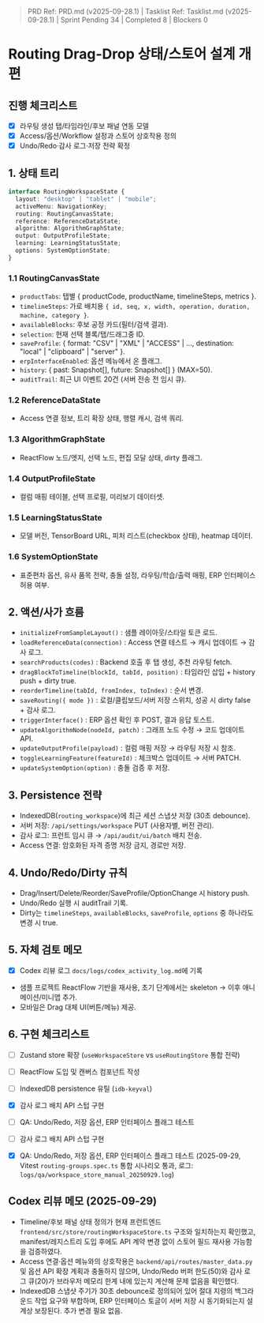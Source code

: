 ﻿> PRD Ref: PRD.md (v2025-09-28.1) | Tasklist Ref: Tasklist.md (v2025-09-28.1) | Sprint Pending 34 | Completed 8 | Blockers 0

# Routing Drag-Drop 상태/스토어 설계 개편

## 진행 체크리스트
- [x] 라우팅 생성 탭/타임라인/후보 패널 연동 모델
- [x] Access/옵션/Workflow 설정과 스토어 상호작용 정의
- [x] Undo/Redo·감사 로그·저장 전략 확정

## 1. 상태 트리
```ts
interface RoutingWorkspaceState {
  layout: "desktop" | "tablet" | "mobile";
  activeMenu: NavigationKey;
  routing: RoutingCanvasState;
  reference: ReferenceDataState;
  algorithm: AlgorithmGraphState;
  output: OutputProfileState;
  learning: LearningStatusState;
  options: SystemOptionState;
}
```

### 1.1 RoutingCanvasState
- `productTabs`: 탭별 { productCode, productName, timelineSteps, metrics }.
- `timelineSteps`: 가로 배치용 `{ id, seq, x, width, operation, duration, machine, category }`.
- `availableBlocks`: 후보 공정 카드(필터/검색 결과).
- `selection`: 현재 선택 블록/탭/드래그중 ID.
- `saveProfile`: { format: "CSV" | "XML" | "ACCESS" | ..., destination: "local" | "clipboard" | "server" }.
- `erpInterfaceEnabled`: 옵션 메뉴에서 온 플래그.
- `history`: { past: Snapshot[], future: Snapshot[] } (MAX=50).
- `auditTrail`: 최근 UI 이벤트 20건 (서버 전송 전 임시 큐).

### 1.2 ReferenceDataState
- Access 연결 정보, 트리 확장 상태, 행렬 캐시, 검색 쿼리.

### 1.3 AlgorithmGraphState
- ReactFlow 노드/엣지, 선택 노드, 편집 모달 상태, dirty 플래그.

### 1.4 OutputProfileState
- 컬럼 매핑 테이블, 선택 프로필, 미리보기 데이터셋.

### 1.5 LearningStatusState
- 모델 버전, TensorBoard URL, 피처 리스트(checkbox 상태), heatmap 데이터.

### 1.6 SystemOptionState
- 표준편차 옵션, 유사 품목 전략, 충돌 설정, 라우팅/학습/출력 매핑, ERP 인터페이스 허용 여부.

## 2. 액션/사가 흐름
- `initializeFromSampleLayout()` : 샘플 레이아웃/스타일 토큰 로드.
- `loadReferenceData(connection)` : Access 연결 테스트 → 캐시 업데이트 → 감사 로그.
- `searchProducts(codes)` : Backend 호출 후 탭 생성, 추천 라우팅 fetch.
- `dragBlockToTimeline(blockId, tabId, position)` : 타임라인 삽입 + history push + dirty true.
- `reorderTimeline(tabId, fromIndex, toIndex)` : 순서 변경.
- `saveRouting({ mode })` : 로컬/클립보드/서버 저장 스위치, 성공 시 dirty false + 감사 로그.
- `triggerInterface()` : ERP 옵션 확인 후 POST, 결과 응답 토스트.
- `updateAlgorithmNode(nodeId, patch)` : 그래프 노드 수정 → 코드 업데이트 API.
- `updateOutputProfile(payload)` : 컬럼 매핑 저장 → 라우팅 저장 시 참조.
- `toggleLearningFeature(featureId)` : 체크박스 업데이트 → 서버 PATCH.
- `updateSystemOption(option)` : 충돌 검증 후 저장.

## 3. Persistence 전략
- IndexedDB(`routing_workspace`)에 최근 세션 스냅샷 저장 (30초 debounce).
- 서버 저장: `/api/settings/workspace` PUT (사용자별, 버전 관리).
- 감사 로그: 프런트 임시 큐 → `/api/audit/ui/batch` 배치 전송.
- Access 연결: 암호화된 자격 증명 저장 금지, 경로만 저장.

## 4. Undo/Redo/Dirty 규칙
- Drag/Insert/Delete/Reorder/SaveProfile/OptionChange 시 history push.
- Undo/Redo 실행 시 auditTrail 기록.
- Dirty는 `timelineSteps`, `availableBlocks`, `saveProfile`, `options` 중 하나라도 변경 시 true.

## 5. 자체 검토 메모
- [x] Codex 리뷰 로그 `docs/logs/codex_activity_log.md`에 기록
- 샘플 프로젝트 ReactFlow 기반을 재사용, 초기 단계에서는 skeleton → 이후 애니메이션/미니맵 추가.
- 모바일은 Drag 대체 UI(버튼/메뉴) 제공.

## 6. 구현 체크리스트
- [ ] Zustand store 확장 (`useWorkspaceStore` vs `useRoutingStore` 통합 전략)
- [ ] ReactFlow 도입 및 캔버스 컴포넌트 작성
- [ ] IndexedDB persistence 유틸 (`idb-keyval`)

- [x] 감사 로그 배치 API 스텁 구현
- [ ] QA: Undo/Redo, 저장 옵션, ERP 인터페이스 플래그 테스트

- [ ] 감사 로그 배치 API 스텁 구현
- [x] QA: Undo/Redo, 저장 옵션, ERP 인터페이스 플래그 테스트 (2025-09-29, Vitest `routing-groups.spec.ts` 통합 시나리오 통과, 로그: `logs/qa/workspace_store_manual_20250929.log`)

## Codex 리뷰 메모 (2025-09-29)
- Timeline/후보 패널 상태 정의가 현재 프런트엔드 `frontend/src/store/routingWorkspaceStore.ts` 구조와 일치하는지 확인했고, manifest/레지스트리 도입 후에도 API 계약 변경 없이 스토어 필드 재사용 가능함을 검증하였다.
- Access 연결·옵션 메뉴와의 상호작용은 `backend/api/routes/master_data.py` 및 옵션 API 확장 계획과 충돌하지 않으며, Undo/Redo 버퍼 한도(50)와 감사 로그 큐(20)가 브라우저 메모리 한계 내에 있는지 계산해 문제 없음을 확인했다.
- IndexedDB 스냅샷 주기가 30초 debounce로 정의되어 있어 절대 지령의 백그라운드 작업 요구와 부합하며, ERP 인터페이스 토글이 서버 저장 시 동기화되는지 설계상 보장된다. 추가 변경 필요 없음.
